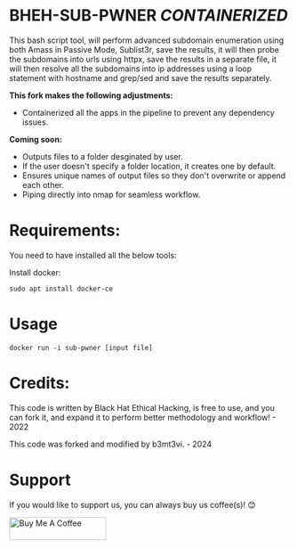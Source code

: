 # BHEH-SUB-PWNER *CONTAINERIZED*

This bash script tool, will perform advanced subdomain enumeration using both Amass in Passive Mode, Sublist3r, save the results, it will then probe the subdomains into urls using httpx, save the results in a separate file, it will then resolve all the subdomains into ip addresses using a loop statement with hostname and grep/sed and save the results separately.

**This fork makes the following adjustments:**
- Containerized all the apps in the pipeline to prevent any dependency issues.

**Coming soon:**
- Outputs files to a folder desginated by user.
- If the user doesn't specify a folder location, it creates one by default.
- Ensures unique names of output files so they don't overwrite or append each other.
- Piping directly into nmap for seamless workflow.

# Requirements:

You need to have installed all the below tools:

Install docker:
```
sudo apt install docker-ce

```

# Usage

```
docker run -i sub-pwner [input file]

```

# Credits:

This code is written by Black Hat Ethical Hacking, is free to use, and you can fork it, and expand it to perform better methodology and workflow! - 2022

This code was forked and modified by b3mt3vi. - 2024

# Support

If you would like to support us, you can always buy us coffee(s)! :blush:

<a href="https://www.buymeacoffee.com/b3mt3vi" target="_blank"><img src="https://cdn.buymeacoffee.com/buttons/default-orange.png" alt="Buy Me A Coffee" height="41" width="174"></a>
